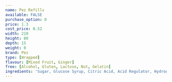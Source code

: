 ```yaml
---
name: Pez Refills
available: FALSE
purchase_option: 0
price: 1.3
cost_price: 0.52
width: 210
height: 80
depth: 15
weight: 0
brand: Pez
type: [Wrapped]
flavour: [Mixed Fruit, Ginger]
free: [Alcohol, Gluten, Lactose, Nut, Gelatin]
ingredients: 'Sugar, Glucose Syrup, Citric Acid, Acid Regulator, Hydrogenated Vegetable Fat, Emulsifier, Flavourings'
---
```

